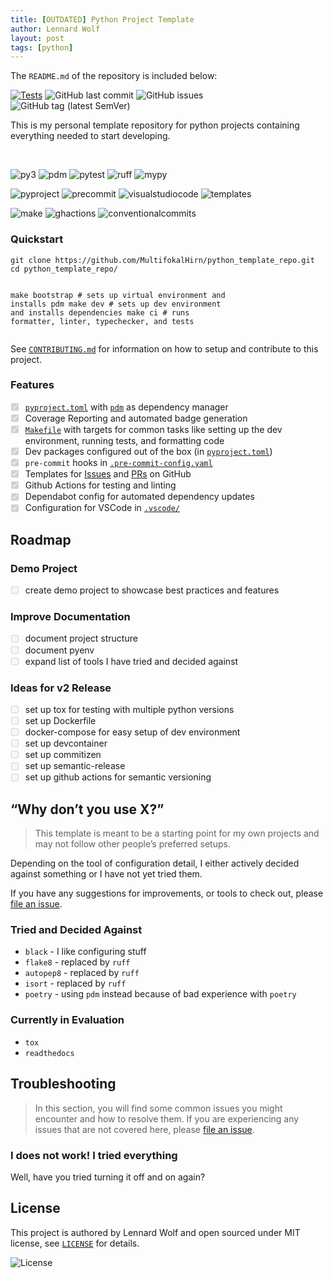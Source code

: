```yaml
---
title: [OUTDATED] Python Project Template 
author: Lennard Wolf
layout: post
tags: [python]
---
```


The `README.md` of the repository is included below:
<div>
    <a href="https://github.com/MultifokalHirn/python_template_repo/actions/workflows/python-checks.yaml"><img
            src="https://github.com/MultifokalHirn/python_template_repo/actions/workflows/python-checks.yaml/badge.svg?branch=main"
            alt="Tests" /></a> <img
        src="https://img.shields.io/github/last-commit/MultifokalHirn/python_template_repo"
        alt="GitHub last commit" /> <img
        src="https://img.shields.io/github/issues/MultifokalHirn/python_template_repo"
        alt="GitHub issues" /> <img
        src="https://img.shields.io/github/v/tag/MultifokalHirn/python_template_repo"
        alt="GitHub tag (latest SemVer)" />
    <p>This is my personal template repository for python projects containing everything    needed to start developing.</p>
    <br />
    <p><img src="https://img.shields.io/badge/python-&gt;=3.11.0-3776AB?logo=python&amp;logoColor=FFFFFF&amp;style=flat-square"
        alt="py3" /> <img
        src="https://img.shields.io/badge/depedency_manager-pdm-blueviolet?logoColor=FFFFFF&amp;style=flat-square"
        alt="pdm" /> <img
        src="https://img.shields.io/badge/test%20suite-pytest-0A9EDC?logo=pytest&amp;logoColor=FFFFFF&amp;style=flat-square"
        alt="pytest" /> <img
        src="https://img.shields.io/badge/linter-ruff-006400?&amp;style=flat-square"
        alt="ruff" /> <img
        src="https://img.shields.io/badge/typechecker-mypy-blue?&amp;style=flat-square"
        alt="mypy" /></p>
<p><img src="https://img.shields.io/badge/pyproject.toml-000000?logo=python&amp;style=flat-square"
        alt="pyproject" /> <img
        src="https://img.shields.io/badge/.pre--commit--config.yaml-000000?logo=precommit&amp;style=flat-square"
        alt="precommit" /> <img
        src="https://img.shields.io/badge/-.vscode/-000000?logo=visualstudiocode&amp;logoColor=007ACC&amp;style=flat-square"
        alt="visualstudiocode" /> <img
        src="https://img.shields.io/badge/Templates-000000?logo=github&amp;logoColor=FFFFFF&amp;style=flat-square"
        alt="templates" />
    <!-- ![editorconfig](https://img.shields.io/badge/-.editorconfig-000000?logo=editorconfig&style=flat-square) -->
</p>
<p><img src="https://img.shields.io/badge/Makefile-FFFFFF?logo=gnu&amp;logoColor=A42E2B&amp;style=flat-square"
        alt="make" /> <img
        src="https://img.shields.io/badge/Github_Actions-FFFFFF?logo=githubactions&amp;style=flat-square"
        alt="ghactions" /> <img
        src="https://img.shields.io/badge/Conventional%20Commits-FFFFFF?logo=conventionalcommits&amp;style=flat-square"
        alt="conventionalcommits" />
    <!-- ![docker](https://img.shields.io/badge/-Docker-FFFFFF?logo=docker&style=flat-square) -->
    <!-- [![pre-commit](https://img.shields.io/badge/pre--commit-enabled-brightgreen?logo=pre-commit&logoColor=white&style=flat-square)](https://github.com/pre-commit/pre-commit&style=flat-square) -->
    <!-- [![conventional-commits](https://img.shields.io/badge/Conventional%20Commits-1.0.0-yellow.svg&style=flat-square)](https://conventionalcommits.org&style=flat-square) -->
</p> <!-- - [`pyenv`](./.python-version)-->
<!-- [![semantic-release](https://img.shields.io/badge/%20%20%F0%9F%93%A6%F0%9F%9A%80-semantic--release-e10079.svg)](https://github.com/semantic-release/semantic-release) -->
<p><!-- - `semantic-release` for automated versioning and changelog generation -->
    <!-- - `commitizen` for version control and changelog generation --></p>
<!-- omit in toc ## Table of Contents -->
<!--more-->
    <h3 id="quickstart">Quickstart</h3>
<div class="language-bash highlighter-rouge">
    <div class="highlight">
        <pre class="highlight"><code>git clone https://github.com/MultifokalHirn/python_template_repo.git
<span class="nb">cd </span>python_template_repo/

make bootstrap     <span class="c"># sets up virtual environment and installs pdm</span>
make dev           <span class="c"># sets up dev environment and installs dependencies</span>
make ci            <span class="c"># runs formatter, linter, typechecker, and tests</span>
</code></pre>
    </div>  
</div>
<p>See <a href="./CONTRIBUTING.md"><code
            class="language-plaintext highlighter-rouge">CONTRIBUTING.md</code></a> for
    information on how to setup and contribute to this project.</p>
<h3 id="features">Features</h3>
<ul class="task-list">
    <li class="task-list-item"><input type="checkbox" class="task-list-item-checkbox"
            disabled="disabled" checked="checked" /><a href="./pyproject.toml"><code
                class="language-plaintext highlighter-rouge">pyproject.toml</code></a> with <a
            href="https://pdm.fming.dev/"><code
                class="language-plaintext highlighter-rouge">pdm</code></a> as dependency
        manager</li>
    <li class="task-list-item"><input type="checkbox" class="task-list-item-checkbox"
            disabled="disabled" checked="checked" />Coverage Reporting and automated badge
        generation</li>
    <li class="task-list-item"><input type="checkbox" class="task-list-item-checkbox"
            disabled="disabled" checked="checked" /><a href="./Makefile"><code
                class="language-plaintext highlighter-rouge">Makefile</code></a> with targets
        for common tasks like setting up the dev environment, running tests, and formatting code
    </li>
    <li class="task-list-item"><input type="checkbox" class="task-list-item-checkbox"
            disabled="disabled" checked="checked" />Dev packages configured out of the box (in
        <a href="./pyproject.toml"><code
                class="language-plaintext highlighter-rouge">pyproject.toml</code></a>)</li>
    <li class="task-list-item"><input type="checkbox" class="task-list-item-checkbox"
            disabled="disabled" checked="checked" /><code
            class="language-plaintext highlighter-rouge">pre-commit</code> hooks in <a
            href="./.pre-commit-config.yaml"><code
                class="language-plaintext highlighter-rouge">.pre-commit-config.yaml</code></a>
    </li>
    <li class="task-list-item"><input type="checkbox" class="task-list-item-checkbox"
            disabled="disabled" checked="checked" />Templates for <a
            href="./.github/ISSUE_TEMPLATE.md">Issues</a> and <a
            href="./.github/PULL_REQUEST_TEMPLATE.md">PRs</a> on GitHub</li>
    <li class="task-list-item"><input type="checkbox" class="task-list-item-checkbox"
            disabled="disabled" checked="checked" />Github Actions for testing and linting</li>
    <li class="task-list-item"><input type="checkbox" class="task-list-item-checkbox"
            disabled="disabled" checked="checked" />Dependabot config for automated dependency
        updates</li>
    <li class="task-list-item"><input type="checkbox" class="task-list-item-checkbox"
            disabled="disabled" checked="checked" />Configuration for VSCode in <a
            href="./.vscode"><code
                class="language-plaintext highlighter-rouge">.vscode/</code></a></li>
</ul>
<h2 id="roadmap">Roadmap</h2>
<h3 id="demo-project">Demo Project</h3>
<ul class="task-list">
    <li class="task-list-item"><input type="checkbox" class="task-list-item-checkbox"
            disabled="disabled" />create demo project to showcase best practices and features
    </li>
</ul>
<h3 id="improve-documentation">Improve Documentation</h3>
<ul class="task-list">
    <li class="task-list-item"><input type="checkbox" class="task-list-item-checkbox"
            disabled="disabled" />document project structure</li>
    <li class="task-list-item"><input type="checkbox" class="task-list-item-checkbox"
            disabled="disabled" />document pyenv</li>
    <li class="task-list-item"><input type="checkbox" class="task-list-item-checkbox"
            disabled="disabled" />expand list of tools I have tried and decided against</li>
</ul>
<h3 id="ideas-for-v2-release">Ideas for v2 Release</h3>
<ul class="task-list">
    <li class="task-list-item"><input type="checkbox" class="task-list-item-checkbox"
            disabled="disabled" />set up tox for testing with multiple python versions</li>
    <li class="task-list-item"><input type="checkbox" class="task-list-item-checkbox"
            disabled="disabled" />set up Dockerfile</li>
    <li class="task-list-item"><input type="checkbox" class="task-list-item-checkbox"
            disabled="disabled" />docker-compose for easy setup of dev environment</li>
    <li class="task-list-item"><input type="checkbox" class="task-list-item-checkbox"
            disabled="disabled" />set up devcontainer</li>
    <li class="task-list-item"><input type="checkbox" class="task-list-item-checkbox"
            disabled="disabled" />set up commitizen</li>
    <li class="task-list-item"><input type="checkbox" class="task-list-item-checkbox"
            disabled="disabled" />set up semantic-release</li>
    <li class="task-list-item"><input type="checkbox" class="task-list-item-checkbox"
            disabled="disabled" />set up github actions for semantic versioning</li>
</ul>
<!-- ### Ideas for the Future - [ ] find out how to sync templates with projects that use them? -->
<h2 id="why-dont-you-use-x">“Why don’t you use X?”</h2>
<blockquote>
    <p>This template is meant to be a starting point for my own projects and may not follow
        other people’s preferred setups.</p>
</blockquote>
<p>Depending on the tool of configuration detail, I either actively decided against something or
    I have not yet tried them.</p>
<p>If you have any suggestions for improvements, or tools to check out, please <a
        href="https://github.com/MultifokalHirn/python_template_repo/issues">file an issue</a>.
</p>
<h3 id="tried-and-decided-against">Tried and Decided Against</h3>
<ul>
    <li><code class="language-plaintext highlighter-rouge">black</code> - I like configuring
        stuff</li>
    <li><code class="language-plaintext highlighter-rouge">flake8</code> - replaced by <code
            class="language-plaintext highlighter-rouge">ruff</code></li>
    <li><code class="language-plaintext highlighter-rouge">autopep8</code> - replaced by <code
            class="language-plaintext highlighter-rouge">ruff</code></li>
    <li><code class="language-plaintext highlighter-rouge">isort</code> - replaced by <code
            class="language-plaintext highlighter-rouge">ruff</code></li>
    <li><code class="language-plaintext highlighter-rouge">poetry</code> - using <code
            class="language-plaintext highlighter-rouge">pdm</code> instead because of bad
        experience with <code class="language-plaintext highlighter-rouge">poetry</code></li>
</ul>
<h3 id="currently-in-evaluation">Currently in Evaluation</h3>
<ul>
    <li><code class="language-plaintext highlighter-rouge">tox</code></li>
    <li><code class="language-plaintext highlighter-rouge">readthedocs</code></li>
</ul>
<h2 id="troubleshooting">Troubleshooting</h2>
<blockquote>
    <p>In this section, you will find some common issues you might encounter and how to resolve
        them. If you are experiencing any issues that are not covered here, please <a
            href="https://github.com/MultifokalHirn/python_template_repo/issues">file an
            issue</a>.</p>
</blockquote>
<h3 id="i-does-not-work-i-tried-everything">I does not work! I tried everything</h3>
<p>Well, have you tried turning it off and on again?</p>
<h2 id="license">License</h2>
<p>This project is authored by Lennard Wolf and open sourced under MIT license, see <a
        href="./LICENSE"><code class="language-plaintext highlighter-rouge">LICENSE</code></a>
    for details.</p>
<p><img src="https://img.shields.io/github/license/MultifokalHirn/python_template_repo"
        alt="License" />
</p>
